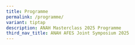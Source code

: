```yaml
---
title: Programme
permalink: /programme/
variant: tiptap
description: ANAH Masterclass 2025 Programme
third_nav_title: ANAH AFES Joint Symposium 2025
---
```

<p></p>